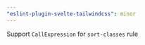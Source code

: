 ```yaml
---
"eslint-plugin-svelte-tailwindcss": minor
---
```


Support `CallExpression` for `sort-classes` rule
